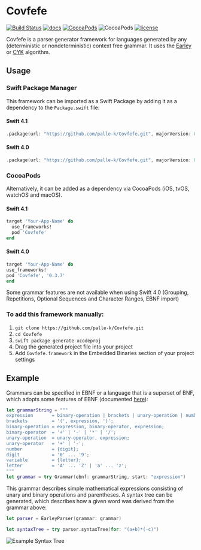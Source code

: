 # Covfefe

[![Build Status](https://travis-ci.org/palle-k/Covfefe.svg?branch=master)](https://travis-ci.org/palle-k/Covfefe)
[![docs](https://cdn.rawgit.com/palle-k/Covfefe/66add420af3ce1801629d72ef0eedb9a30af584b/docs/badge.svg)](https://palle-k.github.io/Covfefe/)
[![CocoaPods](https://img.shields.io/cocoapods/v/Covfefe.svg)](https://cocoapods.org/pods/Covfefe)
![CocoaPods](https://img.shields.io/cocoapods/p/Covfefe.svg)
[![license](https://img.shields.io/github/license/palle-k/Covfefe.svg)](https://github.com/palle-k/Covfefe/blob/master/License)

Covfefe is a parser generator framework for languages generated by any (deterministic or nondeterministic) context free grammar.
It uses the [Earley](https://en.wikipedia.org/wiki/Earley_parser) or [CYK](https://en.wikipedia.org/wiki/CYK_algorithm) algorithm.

## Usage

### Swift Package Manager

This framework can be imported as a Swift Package by adding it as a dependency to the `Package.swift` file:

#### Swift 4.1

```swift
.package(url: "https://github.com/palle-k/Covfefe.git", majorVersion: 0, minor: 4)
```

#### Swift 4.0

```swift
.package(url: "https://github.com/palle-k/Covfefe.git", majorVersion: 0, minor: 3)
```

### CocoaPods

Alternatively, it can be added as a dependency via CocoaPods (iOS, tvOS, watchOS and macOS).

#### Swift 4.1

```ruby
target 'Your-App-Name' do
  use_frameworks!
  pod 'Covfefe'
end
```

#### Swift 4.0

```ruby
target 'Your-App-Name' do
use_frameworks!
pod 'Covfefe', '0.3.7'
end
```

Some grammar features are not available when using Swift 4.0 (Grouping, Repetitions, Optional Sequences and Character Ranges, EBNF import)

### To add this framework manually:

1. `git clone https://github.com/palle-k/Covfefe.git`
2. `cd Covfefe`
3. `swift package generate-xcodeproj`
4. Drag the generated project file into your project
5. Add `Covfefe.framework` in the Embedded Binaries section of your project settings

## Example

Grammars can be specified in EBNF or a language that is a superset of BNF, which adopts some features of EBNF (documented [here](/bnf.html)):

```swift
let grammarString = """ 
expression       = binary-operation | brackets | unary-operation | number | variable;
brackets         = '(', expression, ')';
binary-operation = expression, binary-operator, expression;
binary-operator  = '+' | '-' | '*' | '/';
unary-operation  = unary-operator, expression;
unary-operator   = '+' | '-';
number           = {digit};
digit            = '0' ... '9';
variable         = {letter};
letter           = 'A' ... 'Z' | 'a' ... 'z';
""" 
let grammar = try Grammar(ebnf: grammarString, start: "expression")
```

This grammar describes simple mathematical expressions consisting of unary and binary operations and parentheses.
A syntax tree can be generated, which describes how a given word was derived from the grammar above:

 ```swift
let parser = EarleyParser(grammar: grammar)
 
let syntaxTree = try parser.syntaxTree(for: "(a+b)*(-c)")
 ```

![Example Syntax Tree](https://raw.githubusercontent.com/palle-k/Covfefe/master/example-syntax-tree.png)


